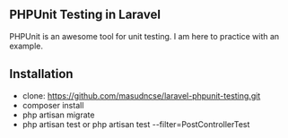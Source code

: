 
## PHPUnit Testing in Laravel

PHPUnit is an awesome tool for unit testing. I am here to practice with an example.

## Installation

- clone: https://github.com/masudncse/laravel-phpunit-testing.git
- composer install
- php artisan migrate
- php artisan test or php artisan test --filter=PostControllerTest

